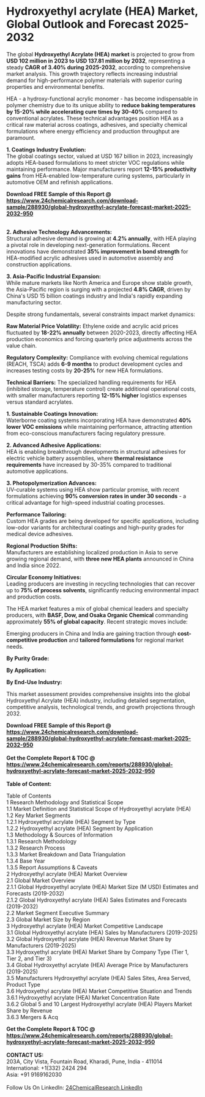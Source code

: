 <h1>Hydroxyethyl acrylate (HEA) Market, Global Outlook and Forecast 2025-2032</h1><p>The global <strong>Hydroxyethyl Acrylate (HEA) market</strong> is projected to grow from <strong>USD 102 million in 2023 to USD 137.81 million by 2032</strong>, representing a steady <strong>CAGR of 3.40% during 2025-2032</strong>, according to comprehensive market analysis. This growth trajectory reflects increasing industrial demand for high-performance polymer materials with superior curing properties and environmental benefits.</p><p>HEA - a hydroxy-functional acrylic monomer - has become indispensable in polymer chemistry due to its unique ability to <strong>reduce baking temperatures by 15-20% while accelerating cure times by 30-40%</strong> compared to conventional acrylates. These technical advantages position HEA as a critical raw material across coatings, adhesives, and specialty chemical formulations where energy efficiency and production throughput are paramount.</p><p><strong>1. Coatings Industry Evolution:</strong><br>
The global coatings sector, valued at USD 167 billion in 2023, increasingly adopts HEA-based formulations to meet stricter VOC regulations while maintaining performance. Major manufacturers report <strong>12-15% productivity gains</strong> from HEA-enabled low-temperature curing systems, particularly in automotive OEM and refinish applications.</p><div><b>Download FREE Sample of this Report @ 
            <a href="https://www.24chemicalresearch.com/download-sample/288930/global-hydroxyethyl-acrylate-forecast-market-2025-2032-950">
            https://www.24chemicalresearch.com/download-sample/288930/global-hydroxyethyl-acrylate-forecast-market-2025-2032-950</a></b></div><br><p><strong>2. Adhesive Technology Advancements:</strong><br>
Structural adhesive demand is growing at <strong>4.2% annually</strong>, with HEA playing a pivotal role in developing next-generation formulations. Recent innovations have demonstrated <strong>35% improvement in bond strength</strong> for HEA-modified acrylic adhesives used in automotive assembly and construction applications.</p><p><strong>3. Asia-Pacific Industrial Expansion:</strong><br>
While mature markets like North America and Europe show stable growth, the Asia-Pacific region is surging with a projected <strong>4.8% CAGR</strong>, driven by China's USD 15 billion coatings industry and India's rapidly expanding manufacturing sector.</p><p>Despite strong fundamentals, several constraints impact market dynamics:</p><p><strong>Raw Material Price Volatility:</strong> Ethylene oxide and acrylic acid prices fluctuated by <strong>18-22% annually</strong> between 2020-2023, directly affecting HEA production economics and forcing quarterly price adjustments across the value chain.</p><p><strong>Regulatory Complexity:</strong> Compliance with evolving chemical regulations (REACH, TSCA) adds <strong>6-9 months</strong> to product development cycles and increases testing costs by <strong>20-25%</strong> for new HEA formulations.</p><p><strong>Technical Barriers:</strong> The specialized handling requirements for HEA (inhibited storage, temperature control) create additional operational costs, with smaller manufacturers reporting <strong>12-15% higher</strong> logistics expenses versus standard acrylates.</p><p><strong>1. Sustainable Coatings Innovation:</strong><br>
Waterborne coating systems incorporating HEA have demonstrated <strong>40% lower VOC emissions</strong> while maintaining performance, attracting attention from eco-conscious manufacturers facing regulatory pressure.</p><p><strong>2. Advanced Adhesive Applications:</strong><br>
HEA is enabling breakthrough developments in structural adhesives for electric vehicle battery assemblies, where <strong>thermal resistance requirements</strong> have increased by 30-35% compared to traditional automotive applications.</p><p><strong>3. Photopolymerization Advances:</strong><br>
UV-curable systems using HEA show particular promise, with recent formulations achieving <strong>90% conversion rates in under 30 seconds</strong> - a critical advantage for high-speed industrial coating processes.</p><p><strong>Performance Tailoring:</strong><br>
	Custom HEA grades are being developed for specific applications, including low-odor variants for architectural coatings and high-purity grades for medical device adhesives.</p><p><strong>Regional Production Shifts:</strong><br>
	Manufacturers are establishing localized production in Asia to serve growing regional demand, with <strong>three new HEA plants</strong> announced in China and India since 2022.</p><p><strong>Circular Economy Initiatives:</strong><br>
	Leading producers are investing in recycling technologies that can recover up to <strong>75% of process solvents</strong>, significantly reducing environmental impact and production costs.</p><p>The HEA market features a mix of global chemical leaders and specialty producers, with <strong>BASF, Dow, and Osaka Organic Chemical</strong> commanding approximately <strong>55% of global capacity</strong>. Recent strategic moves include:</p><p>Emerging producers in China and India are gaining traction through <strong>cost-competitive production</strong> and <strong>tailored formulations</strong> for regional market needs.</p><p><strong>By Purity Grade:</strong></p><p><strong>By Application:</strong></p><p><strong>By End-Use Industry:</strong></p><p>This market assessment provides comprehensive insights into the global Hydroxyethyl Acrylate (HEA) industry, including detailed segmentation, competitive analysis, technological trends, and growth projections through 2032.</p><div><b>Download FREE Sample of this Report @ 
            <a href="https://www.24chemicalresearch.com/download-sample/288930/global-hydroxyethyl-acrylate-forecast-market-2025-2032-950">
            https://www.24chemicalresearch.com/download-sample/288930/global-hydroxyethyl-acrylate-forecast-market-2025-2032-950</a></b></div><br><div><b>Get the Complete Report & TOC @ 
            <a href="https://www.24chemicalresearch.com/reports/288930/global-hydroxyethyl-acrylate-forecast-market-2025-2032-950">
            https://www.24chemicalresearch.com/reports/288930/global-hydroxyethyl-acrylate-forecast-market-2025-2032-950</a></b></div><br>
            <b>Table of Content:</b><p>Table of Contents<br />
1 Research Methodology and Statistical Scope<br />
1.1 Market Definition and Statistical Scope of Hydroxyethyl acrylate (HEA)<br />
1.2 Key Market Segments<br />
1.2.1 Hydroxyethyl acrylate (HEA) Segment by Type<br />
1.2.2 Hydroxyethyl acrylate (HEA) Segment by Application<br />
1.3 Methodology & Sources of Information<br />
1.3.1 Research Methodology<br />
1.3.2 Research Process<br />
1.3.3 Market Breakdown and Data Triangulation<br />
1.3.4 Base Year<br />
1.3.5 Report Assumptions & Caveats<br />
2 Hydroxyethyl acrylate (HEA) Market Overview<br />
2.1 Global Market Overview<br />
2.1.1 Global Hydroxyethyl acrylate (HEA) Market Size (M USD) Estimates and Forecasts (2019-2032)<br />
2.1.2 Global Hydroxyethyl acrylate (HEA) Sales Estimates and Forecasts (2019-2032)<br />
2.2 Market Segment Executive Summary<br />
2.3 Global Market Size by Region<br />
3 Hydroxyethyl acrylate (HEA) Market Competitive Landscape<br />
3.1 Global Hydroxyethyl acrylate (HEA) Sales by Manufacturers (2019-2025)<br />
3.2 Global Hydroxyethyl acrylate (HEA) Revenue Market Share by Manufacturers (2019-2025)<br />
3.3 Hydroxyethyl acrylate (HEA) Market Share by Company Type (Tier 1, Tier 2, and Tier 3)<br />
3.4 Global Hydroxyethyl acrylate (HEA) Average Price by Manufacturers (2019-2025)<br />
3.5 Manufacturers Hydroxyethyl acrylate (HEA) Sales Sites, Area Served, Product Type<br />
3.6 Hydroxyethyl acrylate (HEA) Market Competitive Situation and Trends<br />
3.6.1 Hydroxyethyl acrylate (HEA) Market Concentration Rate<br />
3.6.2 Global 5 and 10 Largest Hydroxyethyl acrylate (HEA) Players Market Share by Revenue<br />
3.6.3 Mergers & Acq</p><div><b>Get the Complete Report & TOC @ 
            <a href="https://www.24chemicalresearch.com/reports/288930/global-hydroxyethyl-acrylate-forecast-market-2025-2032-950">
            https://www.24chemicalresearch.com/reports/288930/global-hydroxyethyl-acrylate-forecast-market-2025-2032-950</a></b></div><br><b>CONTACT US:</b><br>
            203A, City Vista, Fountain Road, Kharadi, Pune, India - 411014<br>
            International: +1(332) 2424 294<br>
            Asia: +91 9169162030 <br><br>
            Follow Us On LinkedIn: <a href="https://www.linkedin.com/company/24chemicalresearch/">24ChemicalResearch LinkedIn</a>